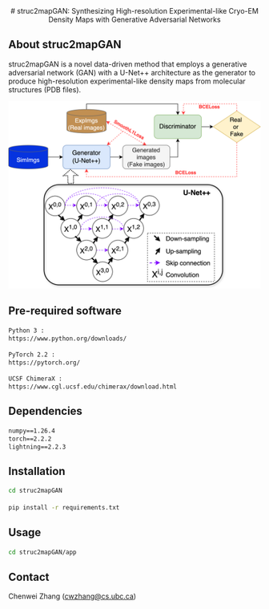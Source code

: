 <div align="center">
# struc2mapGAN: Synthesizing High-resolution Experimental-like Cryo-EM Density Maps with Generative Adversarial Networks
</div>

## About struc2mapGAN
struc2mapGAN is a novel data-driven method that employs a generative adversarial network (GAN) with a U-Net++ architecture as the generator to produce high-resolution experimental-like density maps from molecular structures (PDB files). 

![vida_model](./assets/GAN-architecture.png)   


## Pre-required software

```
Python 3 : 
https://www.python.org/downloads/  

PyTorch 2.2 : 
https://pytorch.org/

UCSF ChimeraX :
https://www.cgl.ucsf.edu/chimerax/download.html
```


## Dependencies
```
numpy==1.26.4
torch==2.2.2
lightning==2.2.3
```

## Installation

```bash
cd struc2mapGAN

pip install -r requirements.txt
```

## Usage
```bash
cd struc2mapGAN/app
```

## Contact

Chenwei Zhang (cwzhang@cs.ubc.ca)